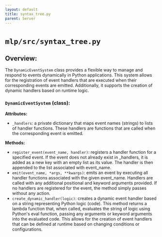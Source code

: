 ```yaml
---
layout: default
title: syntax_tree.py
parent: Server
---
```



# `mlp/src/syntax_tree.py`
## Overview:
The `DynamicEventSystem` class provides a flexible way to manage and respond to events dynamically in Python applications. This system allows for the registration of event handlers that are executed when their corresponding events are emitted. Additionally, it supports the creation of dynamic handlers based on runtime logic.

### `DynamicEventSystem` (class):
**Attributes:**
- `_handlers`: a private dictionary that maps event names (strings) to lists of handler functions. These handlers are functions that are called when the corresponding event is emitted.

**Methods:**
- `register_event(event_name, handler)`: registers a handler function for a specified event. If the event does not already exist in _handlers, it is added as a new key with an empty list as its value. The handler is then appended to the list associated with event_name.
- `emit(event_name, *args, **kwargs)`: emits an event by executing all handler functions associated with the given event_name. Handlers are called with any additional positional and keyword arguments provided. If no handlers are registered for the event, the method simply passes without any action.
- `create_dynamic_handler(logic)`: creates a dynamic event handler based on a string representing Python logic (code). This method returns a lambda function that, when called, evaluates the string of logic using Python's eval function, passing any arguments or keyword arguments into the evaluated code. This allows for the creation of event handlers that can be defined at runtime based on changing conditions or configurations.

